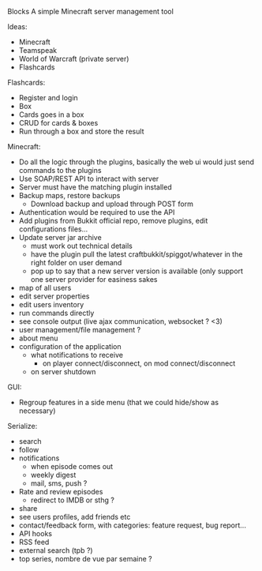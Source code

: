 
Blocks
A simple Minecraft server management tool

Ideas:
- Minecraft
- Teamspeak
- World of Warcraft (private server)
- Flashcards

Flashcards:
- Register and login
- Box
- Cards goes in a box
- CRUD for cards & boxes
- Run through a box and store the result

Minecraft:
- Do all the logic through the plugins, basically the web ui would just send commands to the plugins
- Use SOAP/REST API to interact with server
- Server must have the matching plugin installed
- Backup maps, restore backups
	- Download backup and upload through POST form
- Authentication would be required to use the API
- Add plugins from Bukkit official repo, remove plugins, edit configurations files...
- Update server jar archive
	- must work out technical details
	- have the plugin pull the latest craftbukkit/spiggot/whatever in the right folder on user demand
	- pop up to say that a new server version is available (only support one server provider for easiness sakes
- map of all users
- edit server properties
- edit users inventory
- run commands directly
- see console output (live ajax communication, websocket ? <3)
- user management/file management ?
- about menu
- configuration of the application
	- what notifications to receive
		- on player connect/disconnect, on mod connect/disconnect
	- on server shutdown

GUI:
- Regroup features in a side menu (that we could hide/show as necessary)

Serialize:
- search
- follow
- notifications
	- when episode comes out
	- weekly digest
	- mail, sms, push ?
- Rate and review episodes
	- redirect to IMDB or sthg ?
- share
- see users profiles, add friends etc
- contact/feedback form, with categories: feature request, bug report...
- API hooks
- RSS feed
- external search (tpb ?)
- top series, nombre de vue par semaine ?
